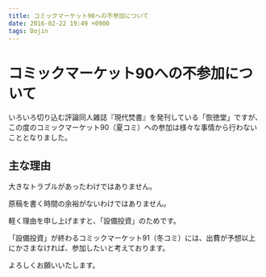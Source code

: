 ```yaml
---
title: コミックマーケット90への不参加について
date: 2016-02-22 19:49 +0900
tags: Dojin
---
```


# コミックマーケット90への不参加について

いろいろ切り込む評論同人雑誌『現代焚書』を発刊している「恢徳堂」ですが、この度のコミックマーケット90（夏コミ）への参加は様々な事情から行わないこととなりました。

## 主な理由

大きなトラブルがあったわけではありません。

原稿を書く時間の余裕がないわけではありません。

軽く理由を申し上げますと、「設備投資」のためです。

「設備投資」が終わるコミックマーケット91（冬コミ）には、出費が予想以上にかさまなければ、参加したいと考えております。

よろしくお願いいたします。
